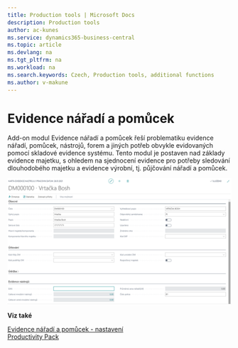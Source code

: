 ```yaml
---
title: Production tools | Microsoft Docs
description: Production tools
author: ac-kunes
ms.service: dynamics365-business-central
ms.topic: article
ms.devlang: na
ms.tgt_pltfrm: na
ms.workload: na
ms.search.keywords: Czech, Production tools, additional functions
ms.author: v-makune
---
```

# Evidence nářadí a pomůcek

Add-on modul Evidence nářadí a pomůcek řeší problematiku evidence nářadí, pomůcek, nástrojů, forem a jiných potřeb obvykle evidovaných pomocí skladové evidence systému. Tento modul je postaven nad základy evidence majetku, s ohledem na sjednocení evidence pro potřeby sledování dlouhodobého majetku a evidence výrobní, tj. půjčování nářadí a pomůcek.

![Evidence nářadí a pomůcek](media/tools.png "Evidence nářadí a pomůcek")

**Viz také**

[Evidence nářadí a pomůcek - nastavení](ac-production-tools-setup.md)  
[Productivity Pack](ac-productivity-pack.md)
